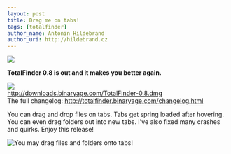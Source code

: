 ```yaml
---
layout: post
title: Drag me on tabs!
tags: [totalfinder]
author_name: Antonin Hildebrand
author_uri: http://hildebrand.cz
---
```


<img src="{{site.url}}/shared/img/icons/totalfinder-64.png" class="intro-icon"/>

**TotalFinder 0.8 is out and it makes you better again.** 

<div class="blog-download">
    <a class="download-link" href="http://downloads.binaryage.com/TotalFinder-0.8.dmg"><img src="{{site.url}}/shared/img/small-download-button.png"/><div>http://downloads.binaryage.com/TotalFinder-0.8.dmg</div></a>
    <div class="download-note">The full changelog: <a href="http://totalfinder.binaryage.com/changelog.html">http://totalfinder.binaryage.com/changelog.html</a></div>
</div>

You can drag and drop files on tabs. Tabs get spring loaded after hovering. You can even drag folders out into new tabs. I've also fixed many crashes and quirks. Enjoy this release!

<img class="blog-image-full-border" src="{{site.url}}/images/totalfinder-dragontab.png" title="You may drag files and folders onto tabs!">
